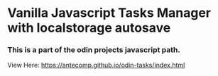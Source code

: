 # Vanilla Javascript Tasks Manager with localstorage autosave
### This is a part of the odin projects javascript path.
View Here: https://antecomp.github.io/odin-tasks/index.html
